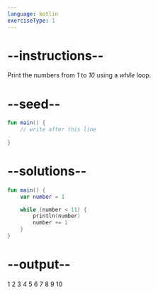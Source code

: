 ```yaml
---
language: kotlin
exerciseType: 1
---
```


# --instructions--

Print the numbers from _1_ to _10_ using a _while_ loop.

# --seed--

```kotlin
fun main() {
    // write after this line
    
}
```

# --solutions--

```kotlin
fun main() {
    var number = 1

    while (number < 11) {
        println(number)
        number += 1
    }
}
```

# --output--

1
2
3
4
5
6
7
8
9
10
